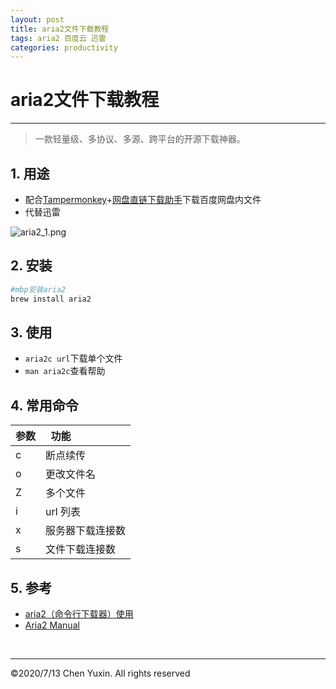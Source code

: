 ```yaml
---
layout: post
title: aria2文件下载教程
tags: aria2 百度云 迅雷
categories: productivity
---
```


# aria2文件下载教程

---

> 一款轻量级、多协议、多源、跨平台的开源下载神器。

## 1. 用途

- 配合[Tampermonkey](https://www.tampermonkey.net/scripts.php)+[网盘直链下载助手](https://www.baiduyun.wiki/zh-cn/assistant.html)下载百度网盘内文件
- 代替迅雷

![aria2_1.png](https://i.loli.net/2020/07/18/OQKZFb9YBAuGmWg.jpg)

## 2. 安装

```zsh
#mbp安装aria2
brew install aria2
```

## 3. 使用

- `aria2c url`下载单个文件
- `man aria2c`查看帮助

## 4. 常用命令

| 参数 | &nbsp; 功能      |
| :--- | :--------------- |
| c    | 断点续传         |
| o    | 更改文件名       |
| Z    | 多个文件         |
| i    | url 列表         |
| x    | 服务器下载连接数 |
| s    | 文件下载连接数   |

## 5. 参考

- [aria2（命令行下载器）使用](https://www.jianshu.com/p/6e6a02e1f15e)
- [Aria2 Manual](https://aria2.github.io/manual/en/html/index.html)

<br/>

---

&copy;2020/7/13 Chen Yuxin. All rights reserved
